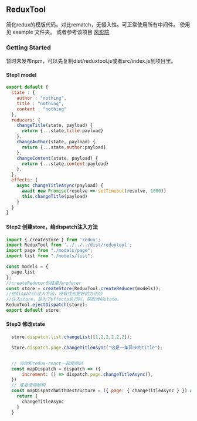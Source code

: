 ## ReduxTool

简化redux的模版代码。对比rematch，无侵入性。可正常使用所有中间件。
使用见 example 文件夹。 
或者参考该项目 [风影院](https://github.com/CodeByZack/react_movie/tree/reduxtool
)
### Getting Started

暂时未发布npm，可以先复制dist/reduxtool.js或者src/index.js到项目里。

#### Step1 model

```js
export default {
  state : {
    author : "nothing",
    title : "nothing",
    content : "nothing"
  },
  reducers: {
    changeTitle(state, payload) {
      return {...state,title:payload}
    },
    changeAuthor(state, payload) {
      return {...state,author:payload}
    },
    changeContent(state, payload) {
      return {...state,content:payload}
    },
  },
  effects: {
    async changeTitleAsync(payload) {
      await new Promise(resolve => setTimeout(resolve, 1000))
      this.changeTitle(payload)
    }
  }
}
```


#### Step2 创建store，给dispatch注入方法

```js
import { createStore } from 'redux';
import ReduxTool from '../../../dist/reduxtool';
import page from "./models/page";
import list from "./models/list";

const models = {
  page,list
};
//createReducer的结果为reducer
const store = createStore(ReduxTool.createReducer(models));
//给dispatch注入方法，没有找到更好的办法😢
//注入store，是为了effects执行时，获取当前state。
ReduxTool.ejectDispatch(store);
export default store;
```


#### Step3 修改state

```js
  store.dispatch.list.changeList([1,2,2,2,2,2]);

  store.dispatch.page.changeTitleAsync("这是一条异步的title");


  // 当你和redux-react一起使用时
  const mapDispatch = dispatch => ({
      increment: () => dispatch.page.changeTitleAsync(),
  })
  // 或者使用解构
  const mapDispatchWithDestructure = ({ page: { changeTitleAsync } }) => {
    return {
      changeTitleAsync
    }
  }

```